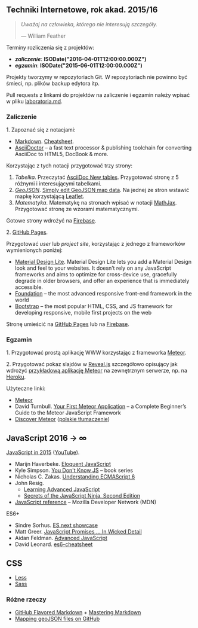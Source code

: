## Techniki Internetowe, rok akad. 2015/16

> *Uważaj na człowieka, którego nie interesują szczegóły.*
>
> — William Feather

Terminy rozliczenia się z projektów:

* ***zaliczenie***: **ISODate("2016-04-01T12:00:00.000Z")**
* ***egzamin***: **ISODate("2015-06-01T12:00:00.000Z")**

Projekty tworzymy w repozytoriach Git.
W repozytoriach nie powinno być śmieci, np. plików backup edytora itp.

Pull requests z linkami do projektów na zaliczenie i egzamin należy wpisać
w pliku [laboratoria.md](laboratoria.md).


### Zaliczenie

1\. Zapoznać się z notacjami:

* [Markdown](https://daringfireball.net/projects/markdown/).
  [Cheatsheet](https://github.com/adam-p/markdown-here/wiki/Markdown-Cheatsheet).
* [AsciiDoctor](http://asciidoctor.org/) – a fast text processor & publishing
  toolchain for converting AsciiDoc to HTML5, DocBook & more.

Korzystając z tych notacji przygotować trzy strony:

1. _Tabelka_.
  Przeczytać [AsciiDoc New tables]( http://www.methods.co.nz/asciidoc/newtables.html).
  Przygotować stronę z 5 różnymi i interesującymi tabelkami.
2. [_GeoJSON_](http://geojson.org/).
  [Simply edit GeoJSON map data](http://geojson.io).
  Na jednej ze stron wstawić mapkę korzystającą [Leaflet](http://leafletjs.com/).
3. _Matematyka_.
  Matematykę na stronach wpisać w notacji
  [MathJax](http://docs.mathjax.org/en/latest/index.html).
  Przygotować stronę ze wzorami matematycznymi.

Gotowe strony wdrożyć na [Firebase](https://www.firebase.com).

2\. [GitHub Pages](https://pages.github.com).

Przygotować *user* lub *project site*,
korzystając z jednego z frameworków wymienionych poniżej:

* [Material Design Lite](http://www.getmdl.io/).
  Material Design Lite lets you add a Material Design look and feel to your
  websites. It doesn’t rely on any JavaScript frameworks and aims to optimize for
  cross-device use, gracefully degrade in older browsers, and offer an experience
  that is immediately accessible.
* [Foundation](http://foundation.zurb.com) –
  the most advanced responsive front-end framework in the world
* [Bootstrap](http://getbootstrap.com) –
  the most popular HTML, CSS, and JS framework for developing
  responsive, mobile first projects on the web

Stronę umieścić na [GitHub Pages](https://pages.github.com) lub
na [Firebase](https://www.firebase.com).


### Egzamin

1\. Przygotować prostą aplikację WWW korzystając
z frameworka [Meteor](https://www.meteor.com/).

2\. Przygotować pokaz slajdów w [Reveal.js](http://lab.hakim.se/reveal-js/)
szczegółowo opisujący jak wdrożyć [przykładową aplikację Meteor](https://www.meteor.com/install)
na zewnętrznym serwerze, np. na
[Heroku](http://ondrej-kvasnovsky.blogspot.com/2013/05/how-to-deploy-meteor-on-heroku-with.html).

Użyteczne linki:

- [Meteor](https://www.meteor.com/)
- David Turnbull.
  [Your First Meteor Application](http://meteortips.com/book/) –
  a Complete Beginner’s Guide to the Meteor JavaScript Framework
- [Discover Meteor](http://book.discovermeteor.com/)
  ([polskie tłumaczenie](http://pl.discovermeteor.com/))


## JavaScript 2016 → ∞

[JavaScript in 2015](http://glenmaddern.com/articles/javascript-in-2015)
([YouTube](https://www.youtube.com/watch?v=iukBMY4apvI)).

- Marijn Haverbeke.
  [Eloquent JavaScript](http://eloquentjavascript.net/)
- Kyle Simpson.
  [You Don't Know JS](https://github.com/getify/You-Dont-Know-JS) – book series
- Nicholas C. Zakas.
  [Understanding ECMAScript 6](https://leanpub.com/understandinges6/read/)
- John Resig.
  - [Learning Advanced JavaScript](http://ejohn.org/apps/learn/)
  - [Secrets of the JavaScript Ninja, Second Edition](https://www.manning.com/books/secrets-of-the-javascript-ninja-second-edition)
- [JavaScript reference](https://developer.mozilla.org/en-US/docs/Web/JavaScript/Reference) –
  Mozilla Developer Network (MDN)

ES6+

- Sindre Sorhus.
  [ES.next showcase](https://github.com/sindresorhus/esnext-showcase)
- Matt Greer.
  [JavaScript Promises ... In Wicked Detail](http://mattgreer.org/articles/promises-in-wicked-detail/)
- Aidan Feldman.
  [Advanced JavaScript](http://advanced-js.github.io/deck/)
- David Leonard. [es6-cheatsheet](https://github.com/DrkSephy/es6-cheatsheet)


## CSS

- [Less](http://lesscss.org)
- [Sass](http://sass-lang.com)


### Różne rzeczy

- [GitHub Flavored Markdown](http://guides.github.com/overviews/mastering-markdown/) +
  [Mastering Markdown](http://guides.github.com/overviews/mastering-markdown/)
- [Mapping geoJSON files on GitHub](https://help.github.com/articles/mapping-geojson-files-on-github)
